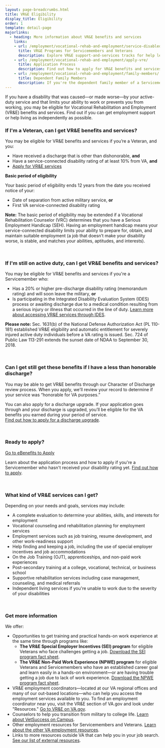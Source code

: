 ```yaml
---
layout: page-breadcrumbs.html
title: VR&E Eligibility
display_title: Eligibility
order: 1
template: detail-page
majorlinks:
  - heading: More information about VR&E benefits and services
    links:
    - url: /employment/vocational-rehab-and-employment/service-disabled/
      title: VR&E Programs for Servicemembers and Veterans
      description: Explore VR&E support-and-services tracks for help learning new skills, finding a new job, starting a business, getting educational counseling, or returning to your former job.   
    - url: /employment/vocational-rehab-and-employment/apply-vre/
      title: Application Process
      description: Find out how to apply for VR&E benefits and services as a Servicemember or Veteran.
    - url: /employment/vocational-rehab-and-employment/family-members/
      title: Dependent Family Members
      description: If you're the dependent family member of a Servicemember or Veteran with a service-connected disability, find out if you may be eligible for certain counseling services, training, and education benefits.
---
```


<div class="va-introtext">

If you have a disability that was caused—or made worse—by your active-duty service and that limits your ability to work or prevents you from working, you may be eligible for Vocational Rehabilitation and Employment (VR&amp;E) benefits and services. Find out if you can get employment support or help living as independently as possible.  

</div>

<div class="feature" markdown="1">

### If I'm a Veteran, can I get VR&amp;E benefits and services?

You may be eligible for VR&E benefits and services if you’re a Veteran, and you:

- Have received a discharge that is other than dishonorable, **and**
- Have a service-connected disability rating of at least 10% from VA, **and**
- [Apply for VR&E services](/employment/vocational-rehab-and-employment/apply-vre/)

**Basic period of eligibility**

Your basic period of eligibility ends 12 years from the date you received notice of your:
- Date of separation from active military service, **or**
- First VA service-connected disability rating

**Note:** The basic period of eligibility may be extended if a Vocational Rehabilitation Counselor (VRC) determines that you have a Serious Employment Handicap (SEH). Having an employment handicap means your service-connected disability limits your ability to prepare for, obtain, and maintain suitable employment (a job that doesn’t make your disability worse, is stable, and matches your abilities, aptitudes, and interests).

<br>

### If I'm still on active duty, can I get VR&amp;E benefits and services?

You may be eligible for VR&amp;E benefits and services if you're a Servicemember who:

- Has a 20% or higher pre-discharge disability rating (memorandum rating) and will soon leave the military, **or**
- Is participating in the Integrated Disability Evaluation System (IDES) process or awaiting discharge due to a medical condition resulting from a serious injury or illness that occurred in the line of duty. [Learn more about accessing VR&E services through IDES](/employment/vocational-rehab-and-employment/ides/).

**Please note:** Sec. 1631(b) of the National Defense Authorization Act (PL 110-181) established VR&E eligibility and automatic entitlement for severely injured active duty individuals before a VA rating is issued. Sec. 724 of Public Law 113-291 extends the sunset date of NDAA to September 30, 2018.

<br>
</div>

### Can I get still get these benefits if I have a less than honorable discharge?

You may be able to get VR&E benefits through our Character of Discharge review process. When you apply, we'll review your record to determine if your service was “honorable for VA purposes.”

You can also apply for a discharge upgrade. If your application goes through and your discharge is upgraded, you’ll be eligible for the VA benefits you earned during your period of service.<br>
[Find out how to apply for a discharge upgrade](/discharge-upgrade-instructions/).

<br>

### Ready to apply?

<a class="usa-button-primary va-button-primary" href="https://www.ebenefits.va.gov/ebenefits/about/feature?feature=vocational-rehabilitation-and-employment">Go to eBenefits to Apply</a>

Learn about the application process and how to apply if you're a Servicemember who hasn't received your disability rating yet. [Find out how to apply](/employment/vocational-rehab-and-employment/apply-vre/).

<br>

### What kind of VR&E services can I get?

Depending on your needs and goals, services may include:

- A complete evaluation to determine your abilities, skills, and interests for employment
- Vocational counseling and rehabilitation planning for employment services
- Employment services such as job training, resume development, and other work-readiness support  
- Help finding and keeping a job, including the use of special employer incentives and job accommodations
- On the Job Training (OJT), apprenticeships, and non-paid work experiences
- Post-secondary training at a college, vocational, technical, or business school
- Supportive rehabilitation services including case management, counseling, and medical referrals
- Independent living services if you're unable to work due to the severity of your disabilities

<br>

### Get more information

We offer:

- Opportunities to get training and practical hands-on work experience at the same time through programs like:
  - **The VR&E Special Employer Incentives (SEI) program** for eligible Veterans who face challenges getting a job. [Download the SEI program fact sheet](https://benefits.va.gov/BENEFITS/factsheets/vocrehab/SpecialEmployerIncentive.pdf).
  - **The VR&E Non-Paid Work Experience (NPWE) program** for eligible Veterans and Servicemembers who have an established career goal and learn easily in a hands-on environment—or are having trouble getting a job due to lack of work experience. [Download the NPWE program fact sheet](https://benefits.va.gov/BENEFITS/factsheets/vocrehab/Non-paidWorkExperience.pdf).
- VR&E employment coordinators—located at our VA regional offices and many of our out-based locations—who can help you access the employment services available to you. To find an employment coordinator near you, visit the VR&E section of VA.gov and look under "Resources." [Go to VR&E on VA.gov](https://www.benefits.va.gov/vocrehab/).
- Counselors to help you transition from military to college life. [Learn about VetSuccess on Campus](/employment/vocational-rehab-and-employment/vetsuccess/).
- Other employment resources for Servicemembers and Veterans. [Learn about the other VA employment resources](/employment/job-seekers/employment-support/).
- Links to more resources outside VA that can help you in your job search. [See our list of external resources](/employment/vocational-rehab-and-employment/external-resources/).
